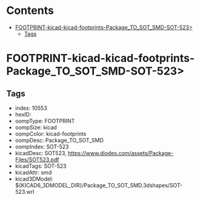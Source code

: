 



Contents
========

* [FOOTPRINT-kicad-kicad-footprints-Package_TO_SOT_SMD-SOT-523>](#footprint-kicad-kicad-footprints-package_to_sot_smd-sot-523)
	* [Tags](#tags)

# FOOTPRINT-kicad-kicad-footprints-Package_TO_SOT_SMD-SOT-523>

## Tags

- index: 10553
- hexID: 
- oompType: FOOTPRINT
- oompSize: kicad
- oompColor: kicad-footprints
- oompDesc: Package_TO_SOT_SMD
- oompIndex: SOT-523
- kicadDesc: SOT523, https://www.diodes.com/assets/Package-Files/SOT523.pdf
- kicadTags: SOT-523
- kicadAttr: smd
- kicad3DModel: ${KICAD6_3DMODEL_DIR}/Package_TO_SOT_SMD.3dshapes/SOT-523.wrl
